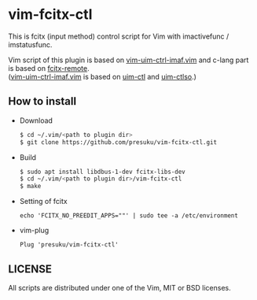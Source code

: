 # vim-fcitx-ctl

This is fcitx (input method) control script for Vim with imactivefunc / imstatusfunc.

Vim script of this plugin is based on [vim-uim-ctrl-imaf.vim](https://github.com/presuku/vim-uim-ctl-imaf.vim) and c-lang part is based on [fcitx-remote](https://gitlab.com/fcitx/fcitx/blob/master/src/module/dbus/dbusremote.c).  
([vim-uim-ctrl-imaf.vim](https://github.com/presuku/vim-uim-ctl-imaf.vim) is based on [uim-ctl](https://code.google.com/p/vim-soko/source/browse/trunk/uim-ctl) and [uim-ctlso](https://github.com/koron/imcsc-vim).)


## How to install

* Download
  ```sh
  $ cd ~/.vim/<path to plugin dir>
  $ git clone https://github.com/presuku/vim-fcitx-ctl.git
  ```

* Build
  ```sh
  $ sudo apt install libdbus-1-dev fcitx-libs-dev
  $ cd ~/.vim/<path to plugin dir>/vim-fcitx-ctl
  $ make
  ```

* Setting of fcitx
  ```
  echo 'FCITX_NO_PREEDIT_APPS=""' | sudo tee -a /etc/environment
  ```

* vim-plug
  ```viml
  Plug 'presuku/vim-fcitx-ctl'
  ```

## LICENSE

All scripts are distributed under one of the Vim, MIT or BSD licenses.

